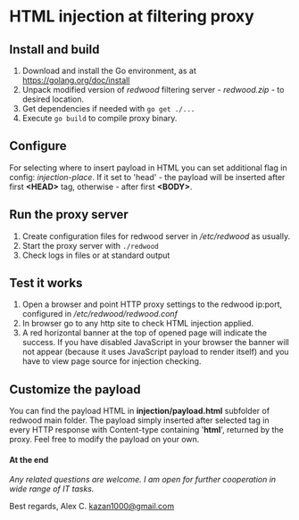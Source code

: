 # HTML injection at filtering proxy

## Install and build

1. Download and install the Go environment, as at https://golang.org/doc/install
2. Unpack modified version of *redwood* filtering server - *redwood.zip* - to desired location.
3. Get dependencies if needed with `go get ./...`
4. Execute `go build` to compile proxy binary.

## Configure

For selecting where to insert payload in HTML you can set additional flag in config: *injection-place*. If it set to 'head' - the payload will be inserted after first **&lt;HEAD&gt;** tag, otherwise - after first **&lt;BODY&gt;**.

## Run the proxy server

1. Create configuration files for redwood server in */etc/redwood* as usually.
2. Start the proxy server with `./redwood`
3. Check logs in files or at standard output

## Test it works

1. Open a browser and point HTTP proxy settings to the redwood ip:port, configured in */etc/redwood/redwood.conf*
2. In browser go to any http site to check HTML injection applied.
3. A red horizontal banner at the top of opened page will indicate the success. If you have disabled JavaScript in your browser the banner will not appear (because it uses JavaScript payload to render itself) and you have to view page source for injection checking.

## Customize the payload

You can find the payload HTML in **injection/payload.html** subfolder of redwood main folder. 
The payload simply inserted after selected tag in every HTTP response with Content-type containing '**html**', returned by the proxy.
Feel free to modify the payload on your own.


#### At the end

*Any related questions are welcome.
I am open for further cooperation in wide range of IT tasks.*

Best regards,
Alex C.
kazan1000@gmail.com



